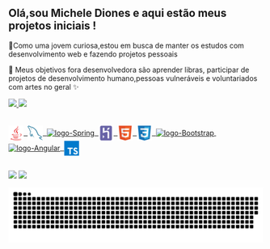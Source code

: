 
## Olá,sou Michele Diones e aqui estão meus projetos iniciais ! 
🔭Como uma jovem curiosa,estou em busca de manter os estudos com desenvolvimento web e fazendo projetos pessoais</p>
 🌱 Meus objetivos fora desenvolvedora são aprender libras, participar de projetos de desenvolvimento humano,pessoas vulneráveis e voluntariados com artes no geral ✨</p>

 <div>
  <a href="https://github.com/dionesmichele">
  <img height="180em" src="https://github-readme-stats.vercel.app/api/top-langs/?username=dionesmichele&layout=compact&langs_count=7&theme=dracula"/>
  <img height="180em" src="https://github-readme-stats.vercel.app/api?username=dionesmichele&show_icons=true&theme=dracula&include_all_commits=true&count_private=true"/>
 
</div><br>
   
<div style="display: inline_block"><br>
  <img align="center" alt="logo-Java" height="30" width="30" src="https://raw.githubusercontent.com/devicons/devicon/master/icons/java/java-plain.svg">&nbsp
  <img align="center" alt="logo-Mysql" height="30" width="30" src="https://raw.githubusercontent.com/devicons/devicon/master/icons/mysql/mysql-plain.svg">&nbsp
  <img align="center" alt="logo-Spring" height="30" width="30" src="https://www.vectorlogo.zone/logos/springio/springio-icon.svg">&nbsp
  <img align="center" alt="logo-Heroku" height="30" width="30" src="https://raw.githubusercontent.com/devicons/devicon/master/icons/heroku/heroku-plain.svg">&nbsp
  <img align="center" alt="logo-HTML" height="30" width="30" src="https://raw.githubusercontent.com/devicons/devicon/master/icons/html5/html5-original.svg">&nbsp
  <img align="center" alt="logo-CSS" height="30" width="30" src="https://raw.githubusercontent.com/devicons/devicon/master/icons/css3/css3-original.svg">&nbsp
  <img align="center" alt="logo-Bootstrap" height="30" width="30" src="https://www.vectorlogo.zone/logos/getbootstrap/getbootstrap-icon.svg">&nbsp
  <img align="center" alt="logo-Angular" height="35" width="35" src="https://angular.io/assets/images/logos/angular/angular.svg">&nbsp
  <img align="center" alt="logo-Ts" height="30" width="30" src="https://raw.githubusercontent.com/devicons/devicon/master/icons/typescript/typescript-original.svg">
</div>
  
  ##
 
<div>
  <a href = "mailto:pereiradionesm@gmail.com"><img src="https://img.shields.io/badge/Gmail-D14836?style=for-the-badge&logo=gmail&logoColor=white" target="_blank"></a>
  <a href="https://www.linkedin.com/in/michele-diones/" target="_blank"><img src="https://img.shields.io/badge/-LinkedIn-%230077B5?style=for-the-badge&logo=linkedin&logoColor=white" target="_blank"></a> 
 
  ![Snake animation](https://github.com/dionesmichele/dionesmichele/blob/output/github-contribution-grid-snake.svg)
 
</div>

